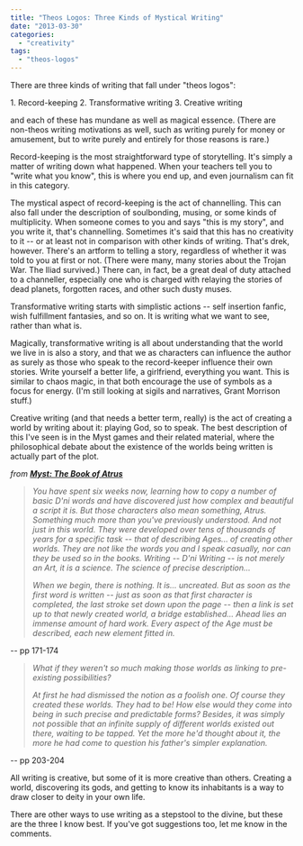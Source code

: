```yaml
---
title: "Theos Logos: Three Kinds of Mystical Writing"
date: "2013-03-30"
categories: 
  - "creativity"
tags: 
  - "theos-logos"
---
```


There are three kinds of writing that fall under "theos logos":

1\. Record-keeping 2. Transformative writing 3. Creative writing

and each of these has mundane as well as magical essence. (There are non-theos writing motivations as well, such as writing purely for money or amusement, but to write purely and entirely for those reasons is rare.)

Record-keeping is the most straightforward type of storytelling. It's simply a matter of writing down what happened. When your teachers tell you to "write what you know", this is where you end up, and even journalism can fit in this category.

The mystical aspect of record-keeping is the act of channelling. This can also fall under the description of soulbonding, musing, or some kinds of multiplicity. When someone comes to you and says "this is my story", and you write it, that's channelling. Sometimes it's said that this has no creativity to it -- or at least not in comparison with other kinds of writing. That's drek, however. There's an artform to telling a story, regardless of whether it was told to you at first or not. (There were many, many stories about the Trojan War. The Iliad survived.) There can, in fact, be a great deal of duty attached to a channeller, especially one who is charged with relaying the stories of dead planets, forgotten races, and other such dusty muses.

Transformative writing starts with simplistic actions -- self insertion fanfic, wish fulfillment fantasies, and so on. It is writing what we want to see, rather than what is.

Magically, transformative writing is all about understanding that the world we live in is also a story, and that we as characters can influence the author as surely as those who speak to the record-keeper influence their own stories. Write yourself a better life, a girlfriend, everything you want. This is similar to chaos magic, in that both encourage the use of symbols as a focus for energy. (I'm still looking at sigils and narratives, Grant Morrison stuff.)

Creative writing (and that needs a better term, really) is the act of creating a world by writing about it: playing God, so to speak. The best description of this I've seen is in the Myst games and their related material, where the philosophical debate about the existence of the worlds being written is actually part of the plot.

_from **[Myst: The Book of Atrus](http://www.amazon.com/Myst-Reader-Rand-Miller/dp/1401307817%3FSubscriptionId%3D0G81C5DAZ03ZR9WH9X82%26tag%3Dzemanta-20%26linkCode%3Dxm2%26camp%3D2025%26creative%3D165953%26creativeASIN%3D1401307817 "The Myst Reader")**_

> _You have spent six weeks now, learning how to copy a number of basic D'ni words and have discovered just how complex and beautiful a script it is. But those characters also mean something, Atrus. Something much more than you've previously understood. And not just in this world. They were developed over tens of thousands of years for a specific task -- that of describing Ages... of creating other worlds. They are not like the words you and I speak casually, nor can they be used so in the books. Writing -- D'ni Writing -- is not merely an Art, it is a science. The science of precise description..._
> 
> _When we begin, there is nothing. It is... uncreated. But as soon as the first word is written -- just as soon as that first character is completed, the last stroke set down upon the page -- then a link is set up to that newly created world, a bridge established... Ahead lies an immense amount of hard work. Every aspect of the Age must be described, each new element fitted in._

\-- pp 171-174

> _What if they weren't so much making those worlds as linking to pre-existing possibilities?_
> 
> _At first he had dismissed the notion as a foolish one. Of course they created these worlds. They had to be! How else would they come into being in such precise and predictable forms? Besides, it was simply not possible that an infinite supply of different worlds existed out there, waiting to be tapped. Yet the more he'd thought about it, the more he had come to question his father's simpler explanation._

\-- pp 203-204

All writing is creative, but some of it is more creative than others. Creating a world, discovering its gods, and getting to know its inhabitants is a way to draw closer to deity in your own life.

There are other ways to use writing as a stepstool to the divine, but these are the three I know best. If you've got suggestions too, let me know in the comments.
